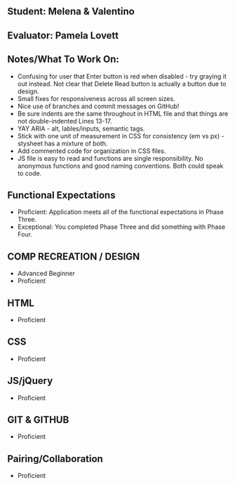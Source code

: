 ## Student: Melena & Valentino
## Evaluator: Pamela Lovett
## Notes/What To Work On:

- Confusing for user that Enter button is red when disabled - try graying it out instead. Not clear that Delete Read button is actually a button due to design.
- Small fixes for responsiveness across all screen sizes.
- Nice use of branches and commit messages on GitHub!
- Be sure indents are the same throughout in HTML file and that things are not double-indented Lines 13-17.
- YAY ARIA - alt, lables/inputs, semantic tags.
- Stick with one unit of measurement in CSS for consistency (em vs px) - stysheet has a mixture of both.
- Add commented code for organization in CSS files.
- JS file is easy to read and functions are single responsibility. No anonymous functions and good naming conventions. Both could speak to code. 

## Functional Expectations

* Proficient: Application meets all of the functional expectations in Phase Three.
* Exceptional: You completed Phase Three and did something with Phase Four.

## COMP RECREATION / DESIGN

* Advanced Beginner
* Proficient  

## HTML
 
* Proficient    

## CSS
 
* Proficient  

## JS/jQuery
 
* Proficient  

## GIT & GITHUB

* Proficient   

## Pairing/Collaboration
 
* Proficient  
